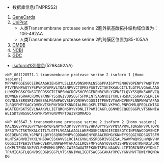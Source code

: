 - 数据库信息(TMPRSS2)
1. [GeneCards](https://www.genecards.org/cgi-bin/carddisp.pl?gene=TMPRSS2#domains_families)
2. [UniProt](https://www.uniprot.org/uniprot/O15393)
   - 人类Transmembrane protease serine 2胞外氨基酸拓扑结构域位置为：106-492AA
   - 人类Transmembrane protease serine 2的跨膜区位置为85-105AA
3. [CMDB](https://db.cngb.org/cmdb/gene/b497c8fca727d7626c7432a9ace7395c)
4. [NCBI](https://www.ncbi.nlm.nih.gov/gene/59272)
5. [GDC](https://portal.gdc.cancer.gov/genes/ENSG00000184012)

- [isoform序列信息](https://www.ncbi.nlm.nih.gov/protein/?term=TMPRSS2&utm_source=gquery&utm_medium=search)(529&492AA)

```
>NP_001128571.1 transmembrane protease serine 2 isoform 1 [Homo sapiens]
MPPAPPGGESGCEERGAAGHIEHSRYLSLLDAVDNSKMALNSGSPPAIGPYYENHGYQPENPYPAQPTVV
PTVYEVHPAQYYPSPVPQYAPRVLTQASNPVVCTQPKSPSGTVCTSKTKKALCITLTLGTFLVGAALAAG
LLWKFMGSKCSNSGIECDSSGTCINPSNWCDGVSHCPGGEDENRCVRLYGPNFILQVYSSQRKSWHPVCQ
DDWNENYGRAACRDMGYKNNFYSSQGIVDDSGSTSFMKLNTSAGNVDIYKKLYHSDACSSKAVVSLRCIA
CGVNLNSSRQSRIVGGESALPGAWPWQVSLHVQNVHVCGGSIITPEWIVTAAHCVEKPLNNPWHWTAFAG
ILRQSFMFYGAGYQVEKVISHPNYDSKTKNNDIALMKLQKPLTFNDLVKPVCLPNPGMMLQPEQLCWISG
WGATEEKGKTSEVLNAAKVLLIETQRCNSRYVYDNLITPAMICAGFLQGNVDSCQGDSGGPLVTSKNNIW
WLIGDTSWGSGCAKAYRPGVYGNVMVFTDWIYRQMRADG
```

```
>NP_005647.3 transmembrane protease serine 2 isoform 2 [Homo sapiens]
MALNSGSPPAIGPYYENHGYQPENPYPAQPTVVPTVYEVHPAQYYPSPVPQYAPRVLTQASNPVVCTQPK
SPSGTVCTSKTKKALCITLTLGTFLVGAALAAGLLWKFMGSKCSNSGIECDSSGTCINPSNWCDGVSHCP
GGEDENRCVRLYGPNFILQVYSSQRKSWHPVCQDDWNENYGRAACRDMGYKNNFYSSQGIVDDSGSTSFM
KLNTSAGNVDIYKKLYHSDACSSKAVVSLRCIACGVNLNSSRQSRIVGGESALPGAWPWQVSLHVQNVHV
CGGSIITPEWIVTAAHCVEKPLNNPWHWTAFAGILRQSFMFYGAGYQVEKVISHPNYDSKTKNNDIALMK
LQKPLTFNDLVKPVCLPNPGMMLQPEQLCWISGWGATEEKGKTSEVLNAAKVLLIETQRCNSRYVYDNLI
TPAMICAGFLQGNVDSCQGDSGGPLVTSKNNIWWLIGDTSWGSGCAKAYRPGVYGNVMVFTDWIYRQMRA
DG
```